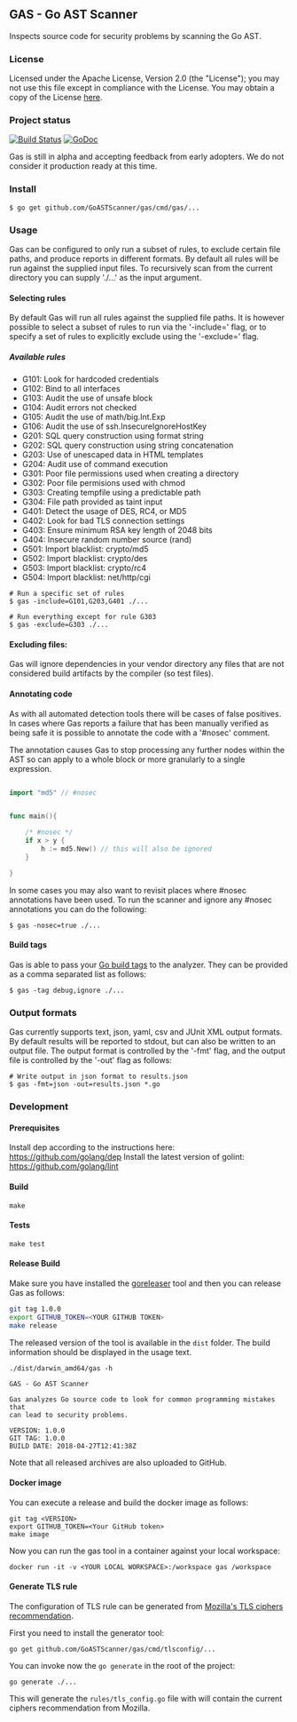 

## GAS - Go AST Scanner

Inspects source code for security problems by scanning the Go AST.

### License

Licensed under the Apache License, Version 2.0 (the "License");
you may not use this file except in compliance with the License.
You may obtain a copy of the License [here](http://www.apache.org/licenses/LICENSE-2.0).

### Project status

[![Build Status](https://travis-ci.org/GoASTScanner/gas.svg?branch=master)](https://travis-ci.org/GoASTScanner/gas)
[![GoDoc](https://godoc.org/github.com/GoASTScanner/gas?status.svg)](https://godoc.org/github.com/GoASTScanner/gas)

Gas is still in alpha and accepting feedback from early adopters. We do
not consider it production ready at this time.

### Install

`$ go get github.com/GoASTScanner/gas/cmd/gas/...`

### Usage

Gas can be configured to only run a subset of rules, to exclude certain file
paths, and produce reports in different formats. By default all rules will be
run against the supplied input files. To recursively scan from the current
directory you can supply './...' as the input argument.

#### Selecting rules

By default Gas will run all rules against the supplied file paths. It is however possible to select a subset of rules to run via the '-include=' flag,
or to specify a set of rules to explicitly exclude using the '-exclude=' flag.

##### Available rules

  - G101: Look for hardcoded credentials
  - G102: Bind to all interfaces
  - G103: Audit the use of unsafe block
  - G104: Audit errors not checked
  - G105: Audit the use of math/big.Int.Exp
  - G106: Audit the use of ssh.InsecureIgnoreHostKey
  - G201: SQL query construction using format string
  - G202: SQL query construction using string concatenation
  - G203: Use of unescaped data in HTML templates
  - G204: Audit use of command execution
  - G301: Poor file permissions used when creating a directory
  - G302: Poor file permisions used with chmod
  - G303: Creating tempfile using a predictable path
  - G304: File path provided as taint input
  - G401: Detect the usage of DES, RC4, or MD5
  - G402: Look for bad TLS connection settings
  - G403: Ensure minimum RSA key length of 2048 bits
  - G404: Insecure random number source (rand)
  - G501: Import blacklist: crypto/md5
  - G502: Import blacklist: crypto/des
  - G503: Import blacklist: crypto/rc4
  - G504: Import blacklist: net/http/cgi


```
# Run a specific set of rules
$ gas -include=G101,G203,G401 ./...

# Run everything except for rule G303
$ gas -exclude=G303 ./...
```

#### Excluding files:

Gas will ignore dependencies in your vendor directory any files
that are not considered build artifacts by the compiler (so test files).

#### Annotating code

As with all automated detection tools there will be cases of false positives. In cases where Gas reports a failure that has been manually verified as being safe it is possible to annotate the code with a '#nosec' comment.

The annotation causes Gas to stop processing any further nodes within the
AST so can apply to a whole block or more granularly to a single expression.

```go

import "md5" // #nosec


func main(){

    /* #nosec */
    if x > y {
        h := md5.New() // this will also be ignored
    }

}

```

In some cases you may also want to revisit places where #nosec annotations
have been used. To run the scanner and ignore any #nosec annotations you
can do the following:

```
$ gas -nosec=true ./...
```
#### Build tags

Gas is able to pass your [Go build tags](https://golang.org/pkg/go/build/) to the analyzer.
They can be provided as a comma separated list as follows:

```
$ gas -tag debug,ignore ./...
```

### Output formats

Gas currently supports text, json, yaml, csv and JUnit XML output formats. By default
results will be reported to stdout, but can also be written to an output
file. The output format is controlled by the '-fmt' flag, and the output file is controlled by the '-out' flag as follows:

```
# Write output in json format to results.json
$ gas -fmt=json -out=results.json *.go
```
### Development

#### Prerequisites

Install dep according to the instructions here: https://github.com/golang/dep
Install the latest version of golint: https://github.com/golang/lint

#### Build

```
make
```

#### Tests

```
make test
```

#### Release Build

Make sure you have installed the [goreleaser](https://github.com/goreleaser/goreleaser) tool and then you can release Gas as follows:

```bash
git tag 1.0.0
export GITHUB_TOKEN=<YOUR GITHUB TOKEN>
make release
```

The released version of the tool is available in the `dist` folder. The build information should be displayed in the usage text.

```
./dist/darwin_amd64/gas -h

GAS - Go AST Scanner

Gas analyzes Go source code to look for common programming mistakes that
can lead to security problems.

VERSION: 1.0.0
GIT TAG: 1.0.0
BUILD DATE: 2018-04-27T12:41:38Z
```
Note that all released archives are also uploaded to GitHub.

#### Docker image

You can execute a release and build the docker image as follows:

```
git tag <VERSION>
export GITHUB_TOKEN=<Your GitHub token>
make image
```

Now you can run the gas tool in a container against your local workspace:

```
docker run -it -v <YOUR LOCAL WORKSPACE>:/workspace gas /workspace
```

#### Generate TLS rule

The configuration of TLS rule can be generated from [Mozilla's TLS ciphers recommendation](https://statics.tls.security.mozilla.org/server-side-tls-conf.json).


First you need to install the generator tool:

```
go get github.com/GoASTScanner/gas/cmd/tlsconfig/...
```

You can invoke now the `go generate` in the root of the project:

```
go generate ./...
```

This will generate the `rules/tls_config.go` file with will contain the current ciphers recommendation from Mozilla.
